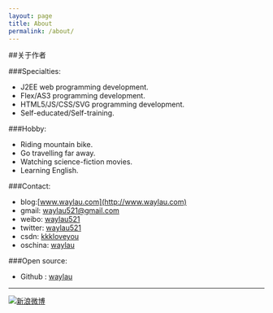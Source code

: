 ```yaml
---
layout: page
title: About
permalink: /about/
---
```


##关于作者

###Specialties:

* J2EE web programming development.
* Flex/AS3 programming development.
* HTML5/JS/CSS/SVG programming development.
* Self-educated/Self-training.

###Hobby:

* Riding mountain bike.
* Go travelling far away.
* Watching science-fiction movies.
* Learning English.

###Contact:

* blog:[www.waylau.com](http://www.waylau.com)
* gmail: [waylau521@gmail.com](mailto:waylau521@gmail.com)
* weibo: [waylau521](http://weibo.com/waylau521)
* twitter: [waylau521](https://twitter.com/waylau521)
* csdn: [kkkloveyou](http://blog.csdn.net/kkkloveyou)
* oschina: [waylau](http://my.oschina.net/waylau)

###Open source:

* Github : [waylau](https://github.com/waylau)

----

[![新浪微博](http://service.t.sina.com.cn/widget/qmd/2117486514/c3e417d3/1.png)](http://weibo.com/u/2117486514?s=6uyXnP)
